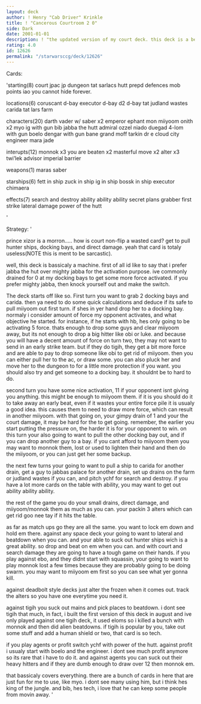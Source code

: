 ```yaml
---
layout: deck
author: ! Henry "Cab Driver" Krinkle
title: ! "Cancerous Courtroom 2 0"
side: Dark
date: 2001-01-01
description: ! "the updated version of my court deck. this deck is a beast. Non-flip with manip, the way court should be played."
rating: 4.0
id: 12626
permalink: "/starwarsccg/deck/12626"
---
```

Cards: 

'starting(8)
court
jpac
jp dungeon
tat sarlacs hutt
prepd defences
mob points
iao
you cannot hide forever.

locations(6)
coruscant d-bay
executor d-bay
d2 d-bay
tat judland wastes
carida
tat lars farm

characters(20)
darth vader w/ saber x2
emperor
ephant mon
miiyoom onith x2
myo
ig with gun
bib
jabba the hutt
admiral ozzel
niado duegad
4-lom with gun
boelo
dengar with gun
bane
grand moff tarkin
dr e
cloud city engineer
mara jade

interupts(12)
monnok x3
you are beaten x2
masterful move x2
alter x3
twi’lek advisor
imperial barrier

weapons(1)
maras saber

starships(6)
fett in ship
zuck in ship
ig in ship
bossk in ship
executor
chimaera

effects(7)
search and destroy
ability ability ability
secret plans
grabber
first strike
lateral damage
power of the hutt

'

Strategy: '

prince xizor is a morron..... how is court non-flip a wasted card? get to pull hunter ships, docking bays, and direct damage. yeah that card is totaly useless(NOTE this is ment to be sarcastic).

well, this deck is bassicaly a machine. first of all id like to say that i prefer jabba the hut over mighty jabba for the activation purpose. ive commonly drained for 0 at my docking bays to get some more force activated. if you prefer mighty jabba, then knock yourself out and make the switch.

The deck starts off like so. First turn you want to grab 2 docking bays and carida. then ya need to do some quick calculations and deduce if its safe to pull miiyoom out first turn. if shes in yer hand drop her to a docking bay. normaly i consider amount of force my opponent activates, and what objective he started. for instance, if he starts with hb, hes only going to be activating 5 force. thats enough to drop some guys and clear miiyoom away, but its not enough to drop a big hitter like obi or luke. and because you will have a decent amount of force on turn two, they may not want to send in an early strike team. but if they do tigih, they get a bit more force and are able to pay to drop someone like obi to get rid of miiyoom. then you can either pull her to the ac, or draw some. you can also pluck her and move her to the dungeon to for a little more protection if you want. you should also try and get someone to a docking bay. it shouldnt be to hard to do.

second turn you have some nice activation, 11 if your opponent isnt giving you anything. this might be enough to miiyoom them. if it is you should do it to take away an early beat, even if it wastes your entire force pile it is usualy a good idea. this causes them to need to draw more force, which can result in another miiyoom. with that going on, your gimpy drain of 1 and your the court damage, it may be hard for the to get going. remember, the earlier you start putting the pressure on, the harder it is for your opponent to win. on this turn your also going to want to pull the other docking bay out, and if you can drop another guy to a bay. if you cant afford to miiyoom them you may want to monnok them, lost or used to lighten their hand and then do the miiyoom, or you can just get her some backup.

the next few turns your going to want to pull a ship to carida for another drain, get a guy to jabbas palace for another drain, set up drains on the farm or judland wastes if you can, and pitch ychf for search and destroy. if you have a lot more cards on the table with ability, you may want to get out ability ability ability.

the rest of the game you do your small drains, direct damage, and miiyoom/monnok them as much as you can. your packin 3 alters which can get rid goo nee tay if it hits the table.

as far as match ups go they are all the same. you want to lock em down and hold em there. against any space deck your going to want to lateral and beatdown when you can. and your able to suck out hunter ships wich is a great ability. so drop and beat on em when you can. and with court and search damage they are going to have a tough game on their hands. if you play against ebo, and they didnt start with squassin, your going to want to play monnok lost a few times because they are probably going to be doing swarm. you may want to miiyoom em first so you can see what yer gonna kill.

against deadbolt style decks just alter the frozen when it comes out. track the alters so you have one everytime you need it.

against tigih you suck out mains and pick places to beatdown. i dont see tigih that much, in fact, i built the first version of this deck in august and ive only played against one tigih deck, it used eloms so i killed a bunch with monnok and then did alien beatdowns. if tigih is popular by you, take out some stuff and add a human shield or two, that card is so tech.

if you play agents or profit switch ychf with power of the hutt. against profit i usualy start with boelo and the engineer. i dont see much profit anymore so its rare that i have to do it. and against agents you can suck out their heavy hitters and if they are dumb enough to draw over 12 then monnok em.

that bassicaly covers everything. there are a bunch of cards in here that are just fun for me to use, like myo. i dont see many using him, but i think hes king of the jungle. and bib, hes tech, i love that he can keep some people from movin away.	 '
